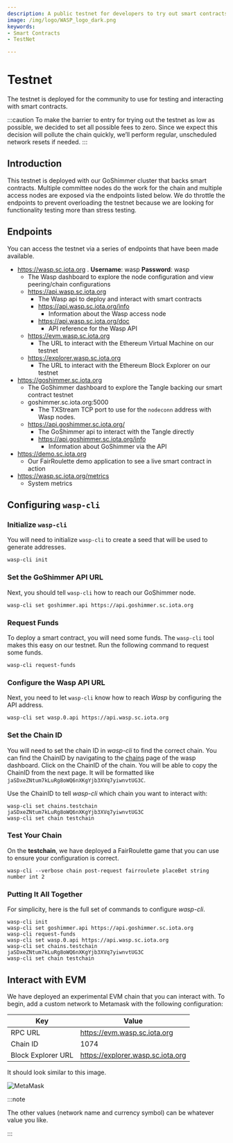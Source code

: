 ```yaml
---
description: A public testnet for developers to try out smart contracts
image: /img/logo/WASP_logo_dark.png
keywords:
- Smart Contracts
- TestNet

---
```


# Testnet

The testnet is deployed for the community to use for testing and interacting with smart contracts.

:::caution
To make the barrier to entry for trying out the testnet as low as possible, we decided to set all possible fees to zero.
Since we expect this decision will pollute the chain quickly, we’ll perform regular, unscheduled network resets if
needed.
:::

## Introduction

This testnet is deployed with our GoShimmer cluster that backs smart contracts. Multiple committee nodes do the work for
the chain and multiple access nodes are exposed via the endpoints listed below. We do throttle the endpoints to prevent
overloading the testnet because we are looking for functionality testing more than stress testing.

## Endpoints

You can access the testnet via a series of endpoints that have been made available.

- https://wasp.sc.iota.org . **Username**: wasp **Password**: wasp
    - The Wasp dashboard to explore the node configuration and view peering/chain configurations
    - https://api.wasp.sc.iota.org
        - The Wasp api to deploy and interact with smart contracts
        - https://api.wasp.sc.iota.org/info
            - Information about the Wasp access node
        - https://api.wasp.sc.iota.org/doc
            - API reference for the Wasp API
    - https://evm.wasp.sc.iota.org
        - The URL to interact with the Ethereum Virtual Machine on our testnet
    - https://explorer.wasp.sc.iota.org
        - The URL to interact with the Ethereum Block Explorer on our testnet
- https://goshimmer.sc.iota.org
    - The GoShimmer dashboard to explore the Tangle backing our smart contract testnet
    - goshimmer.sc.iota.org:5000
        - The TXStream TCP port to use for the `nodeconn` address with Wasp nodes.
    - https://api.goshimmer.sc.iota.org/
        - The GoShimmer api to interact with the Tangle directly
        - https://api.goshimmer.sc.iota.org/info
            - Information about GoShimmer via the API
- https://demo.sc.iota.org
    - Our FairRoulette demo application to see a live smart contract in action
- https://wasp.sc.iota.org/metrics
    - System metrics

## Configuring `wasp-cli`

### Initialize `wasp-cli`

You will need to initialize `wasp-cli` to create a seed that will be used to generate addresses.

```shell
wasp-cli init
```

### Set the GoShimmer API URL

Next, you should tell `wasp-cli` how to reach our GoShimmer node.

```shell
wasp-cli set goshimmer.api https://api.goshimmer.sc.iota.org
```

### Request Funds

To deploy a smart contract, you will need some funds. The `wasp-cli` tool makes this easy on our testnet. Run the
following command to request some funds.

```shell
wasp-cli request-funds
```

### Configure the Wasp API URL

Next, you need to let `wasp-cli` know how to reach _Wasp_ by configuring the API address.

```shell
wasp-cli set wasp.0.api https://api.wasp.sc.iota.org
```

### Set the Chain ID

You will need to set the chain ID in _wasp-cli_ to find the correct chain. You can find the ChainID by navigating to
the [chains](https://wasp.sc.iota.org/chains) page of the wasp dashboard. Click on the ChainID of the chain. You will be
able to copy the ChainID from the next page. It will be formatted like `jaSDxeZNtum7kLuRg8oWQ6nXKgYjb3XVq7yiwnvtUG3C`.

Use the ChainID to tell _wasp-cli_ which chain you want to interact with:

```shell
wasp-cli set chains.testchain jaSDxeZNtum7kLuRg8oWQ6nXKgYjb3XVq7yiwnvtUG3C
wasp-cli set chain testchain
```

### Test Your Chain

On the __testchain__, we have deployed a FairRoulette game that you can use to ensure your configuration is correct.

```shell
wasp-cli --verbose chain post-request fairroulete placeBet string number int 2
```

### Putting It All Together

For simplicity, here is the full set of commands to configure _wasp-cli_.

```shell
wasp-cli init
wasp-cli set goshimmer.api https://api.goshimmer.sc.iota.org
wasp-cli request-funds
wasp-cli set wasp.0.api https://api.wasp.sc.iota.org
wasp-cli set chains.testchain jaSDxeZNtum7kLuRg8oWQ6nXKgYjb3XVq7yiwnvtUG3C
wasp-cli set chain testchain
```

## Interact with EVM

We have deployed an experimental EVM chain that you can interact with. To begin, add a custom network to Metamask with
the following configuration:

| Key | Value |
| --- | ----- |
| RPC URL | https://evm.wasp.sc.iota.org |
| Chain ID | 1074 |
| Block Explorer URL | https://explorer.wasp.sc.iota.org |

It should look similar to this image.

![MetaMask](/img/metamask_testnet.png)

:::note

The other values (network name and currency symbol) can be whatever value you like.

:::



